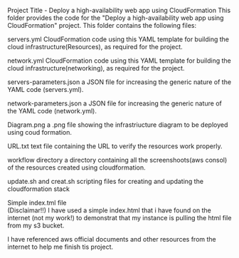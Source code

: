 Project Title - Deploy a high-availability web app using CloudFormation
This folder provides the code for the "Deploy a high-availability web app using CloudFormation" project. This folder contains the following files:

servers.yml
 CloudFormation code using this YAML template for building the cloud infrastructure(Resources), as required for the project.
 
network.yml
 CloudFormation code using this YAML template for building the cloud infrastructure(networking), as required for the project.

servers-parameters.json
 a JSON file for increasing the generic nature of the YAML code (servers.yml).
 
network-parameters.json
 a JSON file for increasing the generic nature of the YAML code (network.yml).
 
 Diagram.png
  a .png file showing the infrastriucture diagram to be deployed using coud formation. 
  
 URL.txt
  text file containing the  URL to verify the resources work properly. 
  
 workflow directory
 a directory containing all the screenshoots(aws consol) of the resources created using cloudformation.
 
 update.sh and creat.sh 
   scripting files for creating and updating the cloudformation stack
   
 Simple index.tml file  
 (Disclaimar!!) I have used a simple index.html that i have found on the internet (not my work!) to demonstrat that my instance is pulling   the  html file from my s3 bucket.  
 
 I have referenced aws official documents and other resources from the internet to help me finish tis project.
